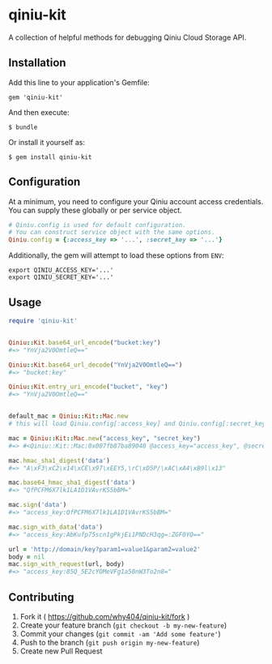 # qiniu-kit

A collection of helpful methods for debugging Qiniu Cloud Storage API.

## Installation

Add this line to your application's Gemfile:

    gem 'qiniu-kit'

And then execute:

    $ bundle

Or install it yourself as:

    $ gem install qiniu-kit

## Configuration

At a minimum, you need to configure your Qiniu account access credentials. You can supply these globally or per service object.

```ruby
# Qiniu.config is used for default configuration.
# You can construct service object with the same options.
Qiniu.config = {:access_key => '...', :secret_key => '...'}
```

Additionally, the gem will attempt to load these options from `ENV`:

    export QINIU_ACCESS_KEY='...'
    export QINIU_SECRET_KEY='...'


## Usage

```ruby
require 'qiniu-kit'


Qiniu::Kit.base64_url_encode("bucket:key")
#=> "YnVja2V0OmtleQ=="

Qiniu::Kit.base64_url_decode("YnVja2V0OmtleQ==")
#=> "bucket:key"

Qiniu::Kit.entry_uri_encode("bucket", "key")
#=> "YnVja2V0OmtleQ=="


default_mac = Qiniu::Kit::Mac.new
# this will load Qiniu.config[:access_key] and Qiniu.config[:secret_key] as its args

mac = Qiniu::Kit::Mac.new("access_key", "secret_key")
#=> #<Qiniu::Kit::Mac:0x007fb87ba89040 @access_key="access_key", @secret_key="secret_key">

mac.hmac_sha1_digest('data')
#=> "A\xF3\xC2\x14\xCE\x97\xEEY5,\rC\xD5P/\xAC\xA4\xB9l\x13"

mac.base64_hmac_sha1_digest('data')
#=> "QfPCFM6X7lk1LA1D1VAvrKS5bBM="

mac.sign('data')
#=> "access_key:QfPCFM6X7lk1LA1D1VAvrKS5bBM="

mac.sign_with_data('data')
#=> "access_key:AbKufp75scn1gPkjEi1PNDcH3qg=:ZGF0YQ=="

url = 'http://domain/key?param1=value1&param2=value2'
body = nil
mac.sign_with_request(url, body)
#=> "access_key:85Q_5E2cYOMeVFg1a50nW3To2n8="
```

## Contributing

1. Fork it ( <https://github.com/why404/qiniu-kit/fork> )
2. Create your feature branch (`git checkout -b my-new-feature`)
3. Commit your changes (`git commit -am 'Add some feature'`)
4. Push to the branch (`git push origin my-new-feature`)
5. Create new Pull Request
